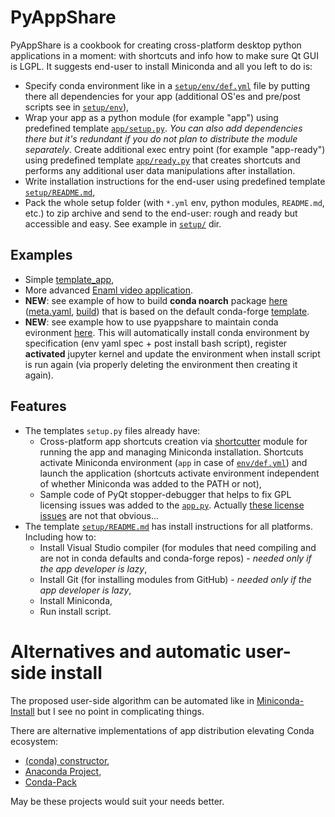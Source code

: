 # PyAppShare

PyAppShare is a cookbook for creating cross-platform desktop python applications in a moment: with shortcuts and info how to make sure Qt GUI is LGPL. It suggests end-user to install Miniconda and all you left to do is:

* Specify conda environment like in a [`setup/env/def.yml`](template_app/setup/env/def.yml) file by putting there all dependencies for your app (additional OS'es and pre/post scripts see in [`setup/env`](template_app/setup/env)), 
* Wrap your app as a python module (for example "app") using predefined template [`app/setup.py`](template_app/app/setup.py). *You can also add dependencies there but it's redundant if you do not plan to distribute the module separately*. Create additional exec entry point (for example "app-ready") using predefined template [`app/ready.py`](template_app/app/ready.py) that creates shortcuts and performs any additional user data manipulations after installation.
* Write installation instructions for the end-user using predefined template [`setup/README.md`](template_app/setup/README.md),
* Pack the whole setup folder (with `*.yml` env, python modules, `README.md`, etc.) to zip archive and send to the end-user: rough and ready but accessible and easy. See example in [`setup/`](template_app/setup) dir.


## Examples

* Simple [template_app](./template_app),
* More advanced [Enaml video application](https://github.com/kiwi0fruit/enaml-video-app).
* **NEW**: see example of how to build **conda noarch** package [here](https://github.com/kiwi0fruit/enaml-video-app/tree/master/enaml-video-app) ([meta.yaml](https://github.com/kiwi0fruit/enaml-video-app/blob/master/enaml-video-app/meta.yaml), [build](https://github.com/kiwi0fruit/enaml-video-app/blob/master/enaml-video-app/build)) that is based on the default conda-forge [template](https://github.com/conda-forge/staged-recipes/blob/master/recipes/example/meta.yaml).
* **NEW**: see example how to use pyappshare to maintain conda evironment [here](./template_env). This will automatically install conda environment by specification (env yaml spec + post install bash script), register **activated** jupyter kernel and update the environment when install script is run again (via properly deleting the environment then creating it again).


## Features

* The templates `setup.py` files already have:
  * Cross-platform app shortcuts creation via [shortcutter](https://github.com/kiwi0fruit/shortcutter) module for running the app and managing Miniconda installation. Shortcuts activate Miniconda environment (`app` in case of [`env/def.yml`](template_app/setup/env/def.yml)) and launch the application (shortcuts activate environment independent of whether Miniconda was added to the PATH or not),
  * Sample code of PyQt stopper-debugger that helps to fix GPL licensing issues was added to the [`app.py`](template_app/app/app/app.py). Actually [these license issues](https://github.com/kiwi0fruit/pyappshare/issues/3) are not that obvious... 
* The template [`setup/README.md`](template_app/setup/README.md) has install instructions for all platforms. Including how to:
  * Install Visual Studio compiler (for modules that need compiling and are not in conda defaults and conda-forge repos) - _needed only if the app developer is lazy_,
  * Install Git (for installing modules from GitHub) - _needed only if the app developer is lazy_,
  * Install Miniconda,
  * Run install script.


# Alternatives and automatic user-side install

The proposed user-side algorithm can be automated like in [Miniconda-Install](https://github.com/deto/Miniconda-Install) but I see no point in complicating things.

There are alternative implementations of app distribution elevating Conda ecosystem:

* [(conda) constructor](https://github.com/conda/constructor),
* [Anaconda Project](https://github.com/Anaconda-Platform/anaconda-project),
* [Conda-Pack](https://github.com/conda/conda-pack)

May be these projects would suit your needs better.

